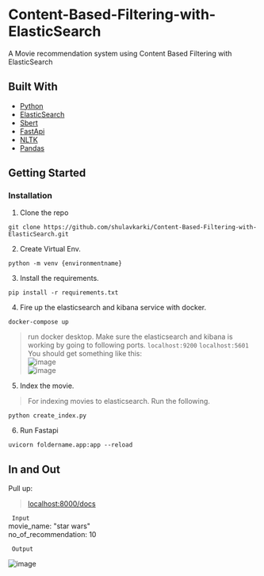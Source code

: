 # Content-Based-Filtering-with-ElasticSearch
A Movie recommendation system using Content Based Filtering with ElasticSearch
## Built With
- [Python](https://www.python.org/)
- [ElasticSearch](https://elastic.co)
- [Sbert](https://huggingface.co/sentence-transformers/all-MiniLM-L12-v2)
- [FastApi](https://fastapi.com)
- [NLTK](https://nltk.org)
- [Pandas](https://pandas.org)

## Getting Started

### Installation
1. Clone the repo
```
git clone https://github.com/shulavkarki/Content-Based-Filtering-with-ElasticSearch.git
```
2. Create Virtual Env.
```
python -m venv {environmentname}
```
3. Install the requirements.
```
pip install -r requirements.txt
```
4. Fire up the elasticsearch and kibana service with docker.
```
docker-compose up
```
> run docker desktop.
> Make sure the elasticsearch and kibana is working by going to following ports.
```localhost:9200```
```localhost:5601```  
> You should get something like this:  
![image](https://user-images.githubusercontent.com/40908371/204493348-2d122b0c-cfe7-449c-93fc-512869abe2f4.png)  
![image](https://user-images.githubusercontent.com/40908371/204493447-f1e47659-26b2-4551-a20c-60fe246dd229.png)

5. Index the movie.
> For indexing movies to elasticsearch. Run the following.
```
python create_index.py
```

6. Run Fastapi
```
uvicorn foldername.app:app --reload
```
## In and Out
Pull up:
> [localhost:8000/docs](http://localhost:8000/docs)  

  
``` Input```  
movie_name: "star wars"  
no_of_recommendation: 10  
  
``` Output```
  
![image](https://user-images.githubusercontent.com/40908371/204495216-a01ccf7f-a1c7-4e13-b0df-8e7de7e95a5f.png)
  
